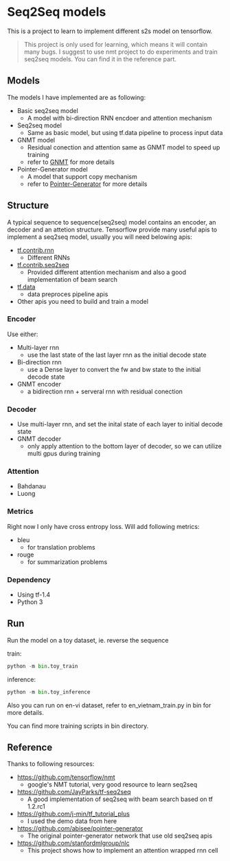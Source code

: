 # Seq2Seq models
This is a project to learn to implement different s2s model on tensorflow.

> This project is only used for learning, which means it will contain many bugs. I suggest to use nmt project to do experiments and train seq2seq models. You can find it in the reference part.

## Models

The models I have implemented are as following:

- Basic seq2seq model 
    - A model with bi-direction RNN encdoer and attention mechanism
- Seq2seq model 
    - Same as basic model, but using tf.data pipeline to process input data
- GNMT model
    - Residual conection and attention same as GNMT model to speed up training
    - refer to [GNMT](https://arxiv.org/abs/1609.08144) for more details
- Pointer-Generator model
    - A model that support copy mechanism
    - refer to [Pointer-Generator](https://arxiv.org/abs/1704.04368) for more details


## Structure

A typical sequence to sequence(seq2seq) model contains an encoder, an decoder and an attetion structure. Tensorflow provide many useful apis to implement a seq2seq model, usually you will need belowing apis:
- [tf.contrib.rnn](https://tensorflow.google.cn/api_docs/python/tf/contrib/rnn)
    - Different RNNs
- [tf.contrib.seq2seq](https://tensorflow.google.cn/api_docs/python/tf/contrib/seq2seq)
    - Provided different attention mechanism and also a good implementation of beam search
- [tf.data](https://tensorflow.google.cn/api_docs/python/tf/data)
    - data preproces pipeline apis
- Other apis you need to build and train a model

### Encoder

Use either:
- Multi-layer rnn
    - use the last state of the last layer rnn as the initial decode state
- Bi-direction rnn
    - use a Dense layer to convert the fw and bw state to the initial decode state
- GNMT encoder
    - a bidirection rnn + serveral rnn with residual conection

### Decoder

- Use multi-layer rnn, and set the inital state of each layer to initial decode state
- GNMT decoder 
    - only apply attention to the bottom layer of decoder, so we can utilize multi gpus during training

### Attention

- Bahdanau
- Luong

### Metrics
Right now I only have cross entropy loss. Will add following metrics:
- bleu
    - for translation problems
- rouge
    - for summarization problems

### Dependency

- Using tf-1.4
- Python 3

## Run

Run the model on a toy dataset, ie. reverse the sequence

train:
```python
python -m bin.toy_train
```

inference:
```python
python -m bin.toy_inference
```

Also you can run on en-vi dataset, refer to en\_vietnam\_train.py in bin for more details.

You can find more training scripts in bin directory.

## Reference

Thanks to following resources:

- https://github.com/tensorflow/nmt
    - google's NMT tutorial, very good resource to learn seq2seq
- https://github.com/JayParks/tf-seq2seq
    - A good implementation of seq2seq with beam search based on tf 1.2.rc1
- https://github.com/j-min/tf_tutorial_plus
    - I used the demo data from here
- https://github.com/abisee/pointer-generator
    - The original pointer-generator network that use old seq2seq apis
- https://github.com/stanfordmlgroup/nlc
    - This project shows how to implement an attention wrapped rnn cell
